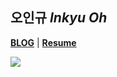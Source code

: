 
## 오인규 *Inkyu Oh*

**[BLOG](https://velog.io/@gomjellie)** | **[Resume](https://gomjellie.notion.site/)**

<a href="https://hits.seeyoufarm.com"><img src="https://hits.seeyoufarm.com/api/count/incr/badge.svg?url=https%3A%2F%2Fgithub.com%2Fgomjellie&count_bg=%2379C83D&title_bg=%23555555&icon=&icon_color=%23E7E7E7&title=hits&edge_flat=false"/></a>

<div style="display: flex;">
     <div class="notion-cursor-default" style="position: relative; overflow: hidden; flex-grow: 1;">
         <div style="position: relative;">
             <div style="height: 100%; width: 100%;"><img
                     style="display: block; object-fit: cover; border-top-left-radius: 1px; border-top-right-radius: 1px; border-bottom-right-radius: 1px; border-bottom-left-radius: 1px; width: 1px; pointer-events: auto;"
                     src="https://notion-ga.ohwhos.vercel.app/collect?tid=UA-102235776-2&amp;host=notion.so&amp;page=/github/gomjellie">
             </div>
         </div>
     </div>
 </div>
